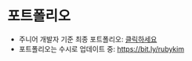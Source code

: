 # 포트폴리오
* 주니어 개발자 기준 최종 포트폴리오: [클릭하세요](https://www.notion.so/sw-rubykim/Ruby-Kim-7d1d126711c74717be1c5092386582ab)
* 포트폴리오는 수시로 업데이트 중: https://bit.ly/rubykim
